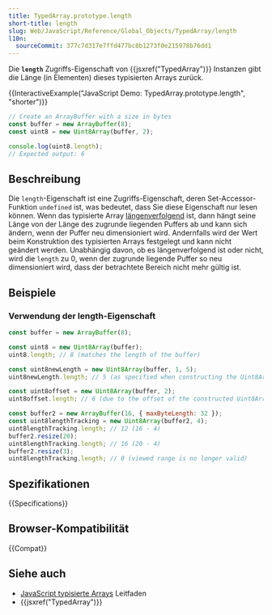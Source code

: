 ```yaml
---
title: TypedArray.prototype.length
short-title: length
slug: Web/JavaScript/Reference/Global_Objects/TypedArray/length
l10n:
  sourceCommit: 377c7d317e7ffd477bc8b1273f0e215978b76dd1
---
```


Die **`length`** Zugriffs-Eigenschaft von {{jsxref("TypedArray")}} Instanzen gibt die Länge (in Elementen) dieses typisierten Arrays zurück.

{{InteractiveExample("JavaScript Demo: TypedArray.prototype.length", "shorter")}}

```js interactive-example
// Create an ArrayBuffer with a size in bytes
const buffer = new ArrayBuffer(8);
const uint8 = new Uint8Array(buffer, 2);

console.log(uint8.length);
// Expected output: 6
```

## Beschreibung

Die `length`-Eigenschaft ist eine Zugriffs-Eigenschaft, deren Set-Accessor-Funktion `undefined` ist, was bedeutet, dass Sie diese Eigenschaft nur lesen können. Wenn das typisierte Array [längenverfolgend](/de/docs/Web/JavaScript/Reference/Global_Objects/TypedArray#behavior_when_viewing_a_resizable_buffer) ist, dann hängt seine Länge von der Länge des zugrunde liegenden Puffers ab und kann sich ändern, wenn der Puffer neu dimensioniert wird. Andernfalls wird der Wert beim Konstruktion des typisierten Arrays festgelegt und kann nicht geändert werden. Unabhängig davon, ob es längenverfolgend ist oder nicht, wird die `length` zu 0, wenn der zugrunde liegende Puffer so neu dimensioniert wird, dass der betrachtete Bereich nicht mehr gültig ist.

## Beispiele

### Verwendung der length-Eigenschaft

```js
const buffer = new ArrayBuffer(8);

const uint8 = new Uint8Array(buffer);
uint8.length; // 8 (matches the length of the buffer)

const uint8newLength = new Uint8Array(buffer, 1, 5);
uint8newLength.length; // 5 (as specified when constructing the Uint8Array)

const uint8offset = new Uint8Array(buffer, 2);
uint8offset.length; // 6 (due to the offset of the constructed Uint8Array)

const buffer2 = new ArrayBuffer(16, { maxByteLength: 32 });
const uint8lengthTracking = new Uint8Array(buffer2, 4);
uint8lengthTracking.length; // 12 (16 - 4)
buffer2.resize(20);
uint8lengthTracking.length; // 16 (20 - 4)
buffer2.resize(3);
uint8lengthTracking.length; // 0 (viewed range is no longer valid)
```

## Spezifikationen

{{Specifications}}

## Browser-Kompatibilität

{{Compat}}

## Siehe auch

- [JavaScript typisierte Arrays](/de/docs/Web/JavaScript/Guide/Typed_arrays) Leitfaden
- {{jsxref("TypedArray")}}
